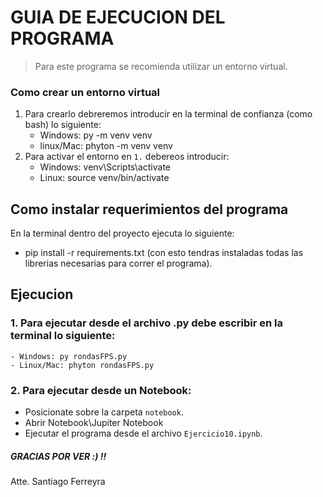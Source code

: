 # GUIA DE EJECUCION DEL PROGRAMA

> Para este programa se recomienda utilizar un entorno virtual.

### Como crear un entorno virtual

1. Para crearlo debreremos introducir en la terminal de confianza (como bash) lo siguiente:
   - Windows: py -m venv venv
   - linux/Mac: phyton -m venv venv
2. Para activar el entorno en `1.` debereos introducir:
   - Windows: venv\Scripts\activate
   - Linux: source venv/bin/activate

## Como instalar requerimientos del programa

En la terminal dentro del proyecto ejecuta lo siguiente:

- pip install -r requirements.txt
  (con esto tendras instaladas todas las librerias necesarias para correr el programa).

## Ejecucion

### 1. Para ejecutar desde el archivo **.py** debe escribir en la terminal lo siguiente:

    - Windows: py rondasFPS.py
    - Linux/Mac: phyton rondasFPS.py

### 2. Para ejecutar desde un **Notebook**:

- Posicionate sobre la carpeta `notebook`.
- Abrir Notebook\Jupiter Notebook
- Ejecutar el programa desde el archivo `Ejercicio10.ipynb`.

##### GRACIAS POR VER :) !!

Atte. Santiago Ferreyra
